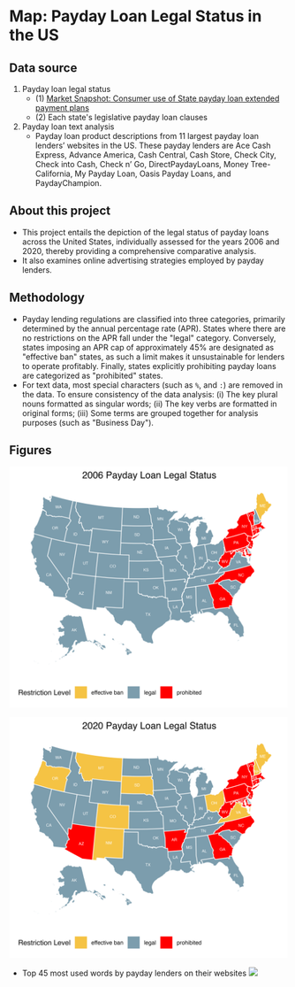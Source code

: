 # Map: Payday Loan Legal Status in the US 

## Data source
1. Payday loan legal status
	* (1) [Market Snapshot: Consumer use of State payday loan extended payment plans](https://files.consumerfinance.gov/f/documents/cfpb_market-snapshot-payday-loan-extended-payment-plan_report_2022-04.pdf)
	* (2) Each state's legislative payday loan clauses
2. Payday loan text analysis 
	* Payday loan product descriptions from 11 largest payday loan lenders’ websites in the US. These payday lenders are Ace Cash Express, Advance America, Cash Central, Cash Store, Check City, Check into Cash, Check n’ Go, DirectPaydayLoans, Money Tree-California, My Payday Loan, Oasis Payday Loans, and PaydayChampion.

## About this project 
* This project entails the depiction of the legal status of payday loans across the United States, individually assessed for the years 2006 and 2020, thereby providing a comprehensive comparative analysis.
* It also examines online advertising strategies employed by payday lenders.

## Methodology
* Payday lending regulations are classified into three categories, primarily determined by the annual percentage rate (APR). States where there are no restrictions on the APR fall under the "legal" category. Conversely, states imposing an APR cap of approximately 45% are designated as "effective ban" states, as such a limit makes it unsustainable for lenders to operate profitably. Finally, states explicitly prohibiting payday loans are categorized as "prohibited" states.
* For text data, most special characters (such as `%`, and `:`) are removed in the data. To ensure consistency of the data analysis:  (i) The key plural nouns formatted as singular words;  (ii) The key verbs are formatted in original forms; (iii) Some terms are grouped together for analysis purposes (such as "Business Day").

## Figures

![](figure/payday_2006_status.png)

![](figure/payday_2020_status.png)

* Top 45 most used words by payday lenders on their websites
![](figure/payday_top_words.png)